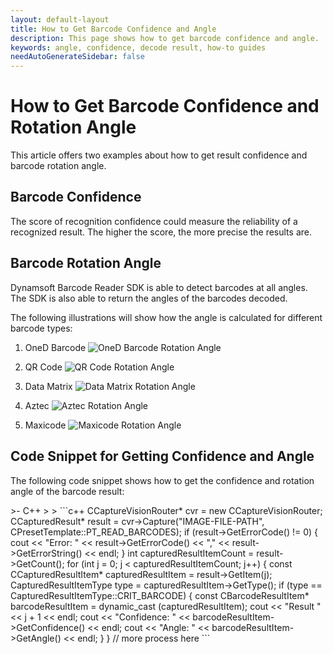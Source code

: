 ```yaml
---
layout: default-layout
title: How to Get Barcode Confidence and Angle
description: This page shows how to get barcode confidence and angle.
keywords: angle, confidence, decode result, how-to guides
needAutoGenerateSidebar: false
---
```


# How to Get Barcode Confidence and Rotation Angle

This article offers two examples about how to get result confidence and barcode rotation angle.

## Barcode Confidence

The score of recognition confidence could measure the reliability of a recognized result. The higher the score, the more precise the results are. 

## Barcode Rotation Angle

Dynamsoft Barcode Reader SDK is able to detect barcodes at all angles. The SDK is also able to return the angles of the barcodes decoded.

The following illustrations will show how the angle is calculated for different barcode types:

1. OneD Barcode
    ![OneD Barcode Rotation Angle][1]

2. QR Code
    ![QR Code Rotation Angle][2]

3. Data Matrix
    ![Data Matrix Rotation Angle][3]

4. Aztec
    ![Aztec Rotation Angle][4]

5. Maxicode
    ![Maxicode Rotation Angle][5]

## Code Snippet for Getting Confidence and Angle

The following code snippet shows how to get the confidence and rotation angle of the barcode result:

<div class="sample-code-prefix template2"></div>
   >- C++
   >
>
```c++
CCaptureVisionRouter* cvr = new CCaptureVisionRouter;
CCapturedResult* result = cvr->Capture("IMAGE-FILE-PATH", CPresetTemplate::PT_READ_BARCODES);
if (result->GetErrorCode() != 0) {
    cout << "Error: " << result->GetErrorCode() << "," << result->GetErrorString() << endl;
}
int capturedResultItemCount = result->GetCount();
for (int j = 0; j < capturedResultItemCount; j++) 
{
    const CCapturedResultItem* capturedResultItem = result->GetItem(j);
    CapturedResultItemType type = capturedResultItem->GetType();
    if (type == CapturedResultItemType::CRIT_BARCODE) 
    {
        const CBarcodeResultItem* barcodeResultItem = dynamic_cast<const CBarcodeResultItem*> (capturedResultItem);
        cout << "Result " << j + 1 << endl;
        cout << "Confidence: " << barcodeResultItem->GetConfidence() << endl;
        cout << "Angle: " << barcodeResultItem->GetAngle() << endl;
    }
}
// more process here
```

[1]: assets/get-confidence-rotation/1d-angle.png

[2]: assets/get-confidence-rotation/qr-angle.png

[3]: assets/get-confidence-rotation/dm-angle.png

[4]: assets/get-confidence-rotation/aztec-angle.png

[5]: assets/get-confidence-rotation/maxicode-angle.png
